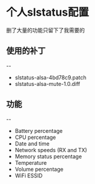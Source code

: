 # 个人slstatus配置
删了大量的功能只留下了我需要的

## 使用的补丁
--
- slstatus-alsa-4bd78c9.patch
- slstatus-alsa-mute-1.0.diff

## 功能
--
- Battery percentage
- CPU percentage
- Date and time
- Network speeds (RX and TX)
- Memory status percentage
- Temperature
- Volume percentage
- WiFi ESSID
